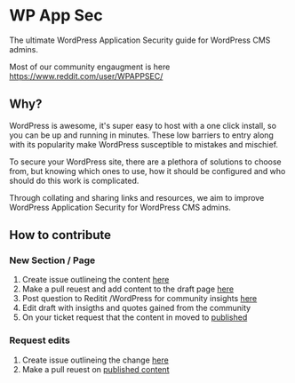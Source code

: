 # WP App Sec

The ultimate WordPress Application Security guide for WordPress CMS admins.

Most of our community engaugment is here https://www.reddit.com/user/WPAPPSEC/

## Why?

WordPress is awesome, it's super easy to host with a one click install, so you can be up and running in minutes. These low barriers to entry along with its popularity make WordPress susceptible to mistakes and mischief.

To secure your WordPress site, there are a plethora of solutions to choose from, but knowing which ones to use, how it should be configured and who should do this work is complicated.

Through collating and sharing links and resources, we aim to improve WordPress Application Security for WordPress CMS admins.

## How to contribute

### New Section / Page 
1. Create issue outlineing the content [here](https://github.com/wpappsec/www/issues/new/choose) 
2. Make a pull reuest and add content to the draft page [here](https://github.com/wpappsec/www/blob/main/drafts.html) 
3. Post question to Reditit /WordPress for community insights [here](https://www.reddit.com/r/Wordpress/) 
4. Edit draft with insigths and quotes gained from the community 
5. On your ticket request that the content in moved to [published](https://github.com/wpappsec/www/blob/main/index.html)

### Request edits 
1. Create issue outlineing the change [here](https://github.com/wpappsec/www/issues/new/choose) 
2. Make a pull reuest on [published content](https://github.com/wpappsec/www/blob/main/index.html)



